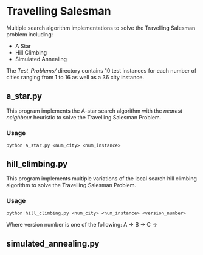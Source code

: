 Travelling Salesman
===================

Multiple search algorithm implementations to solve the Travelling Salesman problem including:

- A Star
- Hill Climbing
- Simulated Annealing 

The *Test_Problems/* directory contains 10 test instances for each number of cities ranging from 1 to 16 as well as a 36 city instance.


## a_star.py

This program implements the A-star search algorithm with the *nearest neighbour* heuristic to solve the Travelling Salesman Problem. 

### Usage

```python a_star.py <num_city> <num_instance>```

## hill_climbing.py

This program implements multiple variations of the local search hill climbing algorithm to solve the Travelling Salesman Problem. 

### Usage

```python hill_climbing.py <num_city> <num_instance> <version_number>```

Where version number is one of the following:
A -> 
B ->
C -> 

## simulated_annealing.py







